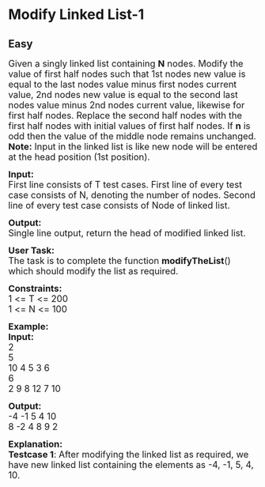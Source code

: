 # Modify Linked List-1
## Easy 
<div class="problem-statement">
                <p></p><p><span style="font-size:18px">Given a singly linked list containing&nbsp;<strong>N</strong>&nbsp;nodes. Modify the value of first half nodes such that 1st nodes new value is equal to the last nodes value minus first nodes current value, 2nd nodes new value is equal to the second last nodes value minus 2nd nodes current value, likewise for first half nodes. Replace the second half nodes with the first half nodes with initial values of first half nodes. If&nbsp;<strong>n</strong>&nbsp;is odd then the value of the middle node remains unchanged.<br>
<strong>Note:</strong> Input in the linked list is like new node will be entered at the head position (1st position).</span></p>

<p><span style="font-size:18px"><strong>Input:</strong><br>
First line consists of T test cases. First line of every test case consists of N, denoting the number of nodes. Second line of every test case consists of Node of linked list.</span></p>

<p><span style="font-size:18px"><strong>Output:</strong><br>
Single line output, return the head of modified linked list.</span></p>

<p><span style="font-size:18px"><strong>User Task:</strong><br>
The task is to complete the function&nbsp;<strong>modifyTheList</strong>() which should modify the list as required.</span></p>

<p><span style="font-size:18px"><strong>Constraints:</strong><br>
1 &lt;= T &lt;= 200<br>
1 &lt;= N &lt;= 100</span></p>

<p><span style="font-size:18px"><strong>Example:<br>
Input:</strong><br>
2<br>
5<br>
10 4 5 3 6<br>
6<br>
2 9 8 12 7 10</span></p>

<p><span style="font-size:18px"><strong>Output:</strong><br>
-4 -1 5 4 10<br>
8 -2 4 8 9 2</span></p>

<p><span style="font-size:18px"><strong>Explanation:<br>
Testcase 1</strong>: After modifying the linked list as required, we have new linked list containing the elements as -4, -1, 5, 4, 10.</span><br>
&nbsp;</p>
 <p></p>
            </div>